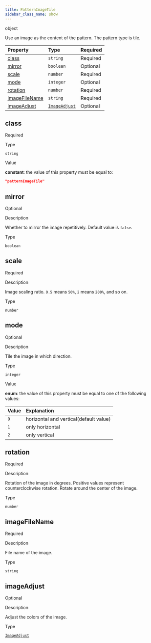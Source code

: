 ```yaml
---
title: PatternImageTile
sidebar_class_name: show
---
```


<div className="section-type">

<div className="badge-type">object</div>

</div>

Use an image as the content of the pattern. The pattern type is tile.

<div className="property-preview">

<div className="property-table">

| Property                        | Type                                                | Required                                            |
| :------------------------------ | :-------------------------------------------------- | :-------------------------------------------------- |
| [class](#class)                 | `string`                                            | <span className="property-required">Required</span> |
| [mirror](#mirror)               | `boolean`                                           | <span className="property-optional">Optional</span> |
| [scale](#scale)                 | `number`                                            | <span className="property-required">Required</span> |
| [mode](#mode)                   | `integer`                                           | <span className="property-optional">Optional</span> |
| [rotation](#rotation)           | `number`                                            | <span className="property-required">Required</span> |
| [imageFileName](#imagefilename) | `string`                                            | <span className="property-required">Required</span> |
| [imageAdjust](#imageadjust)     | [`ImageAdjust`](/specs/vectorgraphics/image-adjust) | <span className="property-optional">Optional</span> |

</div>

</div>

<div className="property">

<div className="property-heading">

## class

<span className="property-required">Required</span>

</div>

<div className="property-item">

Type

`string`

</div>

<div className="property-item">

Value

<div className="value-description">

**constant**: the value of this property must be equal to:

```json
"patternImageTile"
```

</div>

</div>

</div>

<div className="property">

<div className="property-heading">

## mirror

<span className="property-optional">Optional</span>

</div>

<div className="property-item">

Description

Whether to mirror the image repetitively.
Default value is `false`.

</div>

<div className="property-item">

Type

`boolean`

</div>

</div>

<div className="property">

<div className="property-heading">

## scale

<span className="property-required">Required</span>

</div>

<div className="property-item">

Description

Image scaling ratio.
`0.5` means `50%`, `2` means `200%`, and so on.

</div>

<div className="property-item">

Type

`number`

</div>

</div>

<div className="property">

<div className="property-heading">

## mode

<span className="property-optional">Optional</span>

</div>

<div className="property-item">

Description

Tile the image in which direction.

</div>

<div className="property-item">

Type

`integer`

</div>

<div className="property-item">

Value

<div className="value-description">

**enum**: the value of this property must be equal to one of the following values:

| Value | Explanation                                                                    |
| :---- | :----------------------------------------------------------------------------- |
| `0`   | <div className="enum-description">horizontal and vertical(default value)</div> |
| `1`   | <div className="enum-description">only horizontal</div>                        |
| `2`   | <div className="enum-description">only vertical</div>                          |

</div>

</div>

</div>

<div className="property">

<div className="property-heading">

## rotation

<span className="property-required">Required</span>

</div>

<div className="property-item">

Description

Rotation of the image in degrees. Positive values represent counterclockwise rotation. Rotate around the center of the image.

</div>

<div className="property-item">

Type

`number`

</div>

</div>

<div className="property">

<div className="property-heading">

## imageFileName

<span className="property-required">Required</span>

</div>

<div className="property-item">

Description

File name of the image.

</div>

<div className="property-item">

Type

`string`

</div>

</div>

<div className="property">

<div className="property-heading">

## imageAdjust

<span className="property-optional">Optional</span>

</div>

<div className="property-item">

Description

Adjust the colors of the image.

</div>

<div className="property-item">

Type

[`ImageAdjust`](/specs/vectorgraphics/image-adjust)

</div>

</div>
